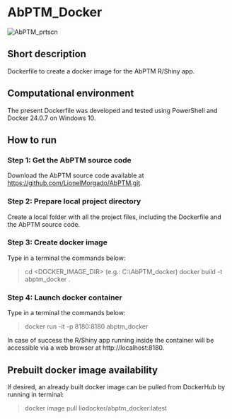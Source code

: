 # AbPTM_Docker
![AbPTM_prtscn](https://github.com/user-attachments/assets/37f85fef-e2d5-422a-875e-e35896b2fbaa)

## Short description
Dockerfile to create a docker image for the AbPTM R/Shiny app.

## Computational environment
The present Dockerfile was developed and tested using PowerShell and Docker 24.0.7 on Windows 10.

## How to run
### Step 1: Get the AbPTM source code
Download the AbPTM source code available at https://github.com/LionelMorgado/AbPTM.git.
### Step 2: Prepare local project directory
Create a local folder with all the project files, including the Dockerfile and the AbPTM source code.
### Step 3: Create docker image
Type in a terminal the commands below:
>cd <DOCKER_IMAGE_DIR> (e.g.: C:\AbPTM_docker)
>docker build -t abptm_docker .
### Step 4: Launch docker container
Type in a terminal the commands below:
>docker run -it -p 8180:8180 abptm_docker

In case of success the R/Shiny app running inside the container will be accessible via a web browser at http://localhost:8180.

## Prebuilt docker image availability
If desired, an already built docker image can be pulled from DockerHub by running in terminal:
>docker image pull liodocker/abptm_docker:latest
